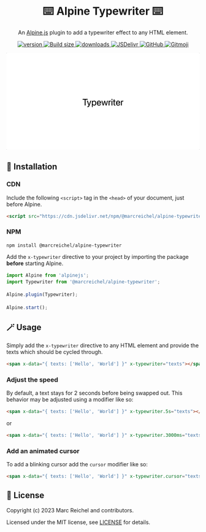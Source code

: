 <h1 align="center">⌨️ Alpine Typewriter ⌨️</h1>

<p align="center">
  An <a href="https://alpinejs.dev">Alpine.js</a> plugin to add a typewriter effect to any HTML element.
</p>

<p align="center">
  <a href="https://www.npmjs.com/package/@marcreichel/alpine-typewriter">
    <img src="https://img.shields.io/github/v/tag/marcreichel/alpine-typewriter?label=version" alt="version">
  </a>
  <a href="https://www.npmjs.com/package/@marcreichel/alpine-typewriter">
    <img src="https://img.badgesize.io/marcreichel/alpine-typewriter/main/dist/alpine-typewriter.min.js.svg?compression=gzip&color=green" alt="Build size">
  </a>
  <a href="https://www.npmjs.com/package/@marcreichel/alpine-typewriter">
    <img src="https://img.shields.io/npm/dt/@marcreichel/alpine-typewriter" alt="downloads">
  </a>
  <a href="https://www.jsdelivr.com/package/npm/@marcreichel/alpine-typewriter">
    <img src="https://data.jsdelivr.com/v1/package/npm/@marcreichel/alpine-typewriter/badge?style=rounded" alt="JSDelivr">
  </a>
  <a href="https://www.npmjs.com/package/@marcreichel/alpine-typewriter">
    <img alt="GitHub" src="https://img.shields.io/github/license/marcreichel/alpine-typewriter">
  </a>
  <a href="https://gitmoji.dev/">
    <img src="https://img.shields.io/badge/gitmoji-%20😜%20😍-FFDD67.svg" alt="Gitmoji">
  </a>
</p>

![hero](examples/hero.gif)

## 🚀 Installation

### CDN

Include the following `<script>` tag in the `<head>` of your document, just before Alpine.

```html
<script src="https://cdn.jsdelivr.net/npm/@marcreichel/alpine-typewriter@latest/dist/alpine-typewriter.min.js" defer></script>
```

### NPM

```shell
npm install @marcreichel/alpine-typewriter
```

Add the `x-typewriter` directive to your project by importing the package **before** starting Alpine.

```js
import Alpine from 'alpinejs';
import Typewriter from '@marcreichel/alpine-typewriter';

Alpine.plugin(Typewriter);

Alpine.start();
```

## 🪄 Usage

Simply add the `x-typewriter` directive to any HTML element and provide the texts which should be cycled through.

```html
<span x-data="{ texts: ['Hello', 'World'] }" x-typewriter="texts"></span>
```

### Adjust the speed

By default, a text stays for 2 seconds before being swapped out. This behavior may be adjusted using a modifier like so:

```html
<span x-data="{ texts: ['Hello', 'World'] }" x-typewriter.5s="texts"></span>
```
or

```html
<span x-data="{ texts: ['Hello', 'World'] }" x-typewriter.3000ms="texts"></span>
```

### Add an animated cursor

To add a blinking cursor add the `cursor` modifier like so:

```html
<span x-data="{ texts: ['Hello', 'World'] }" x-typewriter.cursor="texts"></span>
```

## 📄 License

Copyright (c) 2023 Marc Reichel and contributors.

Licensed under the MIT license, see [LICENSE](LICENSE) for details.

